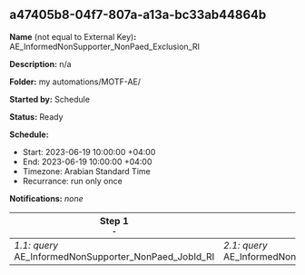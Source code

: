## a47405b8-04f7-807a-a13a-bc33ab44864b

**Name** (not equal to External Key)**:** AE_InformedNonSupporter_NonPaed_Exclusion_RI

**Description:** n/a

**Folder:** my automations/MOTF-AE/

**Started by:** Schedule

**Status:** Ready

**Schedule:**

* Start: 2023-06-19 10:00:00 +04:00
* End: 2023-06-19 10:00:00 +04:00
* Timezone: Arabian Standard Time
* Recurrance: run only once

**Notifications:** _none_


| Step 1<br>_<small>-</small>_ | Step 2<br>_<small>-</small>_ |
| --- | --- |
| _1.1: query_<br>AE_InformedNonSupporter_NonPaed_JobId_RI | _2.1: query_<br>AE_InformedNonSupporter_NonPaedExclusion_RI |
